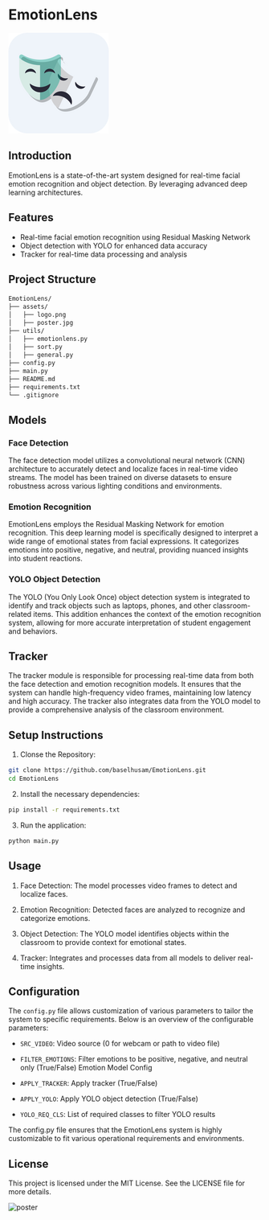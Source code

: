# EmotionLens

![EmotionLens Logo](assets/logo.png)

## Introduction

EmotionLens is a state-of-the-art system designed for real-time facial emotion recognition and object detection. By leveraging advanced deep learning architectures.

## Features

- Real-time facial emotion recognition using Residual Masking Network
- Object detection with YOLO for enhanced data accuracy
- Tracker for real-time data processing and analysis

## Project Structure

```plaintext
EmotionLens/
├── assets/
│   ├── logo.png
│   ├── poster.jpg
├── utils/
│   ├── emotionlens.py
│   ├── sort.py
│   ├── general.py
├── config.py
├── main.py
├── README.md
├── requirements.txt
└── .gitignore
```

## Models

### Face Detection
The face detection model utilizes a convolutional neural network (CNN) architecture to accurately detect and localize faces in real-time video streams. The model has been trained on diverse datasets to ensure robustness across various lighting conditions and environments.

### Emotion Recognition
EmotionLens employs the Residual Masking Network for emotion recognition. This deep learning model is specifically designed to interpret a wide range of emotional states from facial expressions. It categorizes emotions into positive, negative, and neutral, providing nuanced insights into student reactions.

### YOLO Object Detection
The YOLO (You Only Look Once) object detection system is integrated to identify and track objects such as laptops, phones, and other classroom-related items. This addition enhances the context of the emotion recognition system, allowing for more accurate interpretation of student engagement and behaviors.

## Tracker
The tracker module is responsible for processing real-time data from both the face detection and emotion recognition models. It ensures that the system can handle high-frequency video frames, maintaining low latency and high accuracy. The tracker also integrates data from the YOLO model to provide a comprehensive analysis of the classroom environment.

## Setup Instructions
1. Clonse the Repository:
```sh
git clone https://github.com/baselhusam/EmotionLens.git
cd EmotionLens
``` 
2. Install the necessary dependencies:
```sh
pip install -r requirements.txt
```
3. Run the application:
```sh
python main.py
```

## Usage
1. Face Detection: The model processes video frames to detect and localize faces.

2. Emotion Recognition: Detected faces are analyzed to recognize and categorize emotions.

3. Object Detection: The YOLO model identifies objects within the classroom to provide context for emotional states.

4. Tracker: Integrates and processes data from all models to deliver real-time insights.

## Configuration
The `config.py` file allows customization of various parameters to tailor the system to specific requirements. Below is an overview of the configurable parameters:

- `SRC_VIDEO`: Video source (0 for webcam or path to video file)

- `FILTER_EMOTIONS`: Filter emotions to be positive, negative, and neutral only (True/False)
Emotion Model Config

- `APPLY_TRACKER`: Apply tracker (True/False)

- `APPLY_YOLO`: Apply YOLO object detection (True/False)

- `YOLO_REQ_CLS`: List of required classes to filter YOLO results

The config.py file ensures that the EmotionLens system is highly customizable to fit various operational requirements and environments.



## License
This project is licensed under the MIT License. See the LICENSE file for more details.

![poster](assets/poster.jpg)


